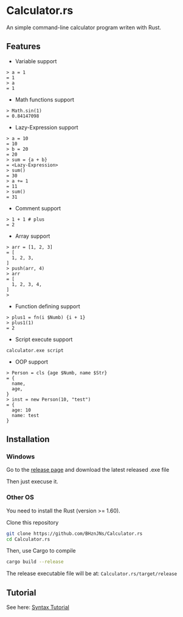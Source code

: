 # Calculator.rs

An simple command-line calculator program writen with Rust.

## Features

- Variable support

```text
> a = 1
= 1
> a
= 1
```

- Math functions support

```text
> Math.sin(1) 
= 0.84147098
```

- Lazy-Expression support

```text
> a = 10
= 10
> b = 20
= 20
> sum = {a + b}
= <Lazy-Expression>
> sum()
= 30
> a += 1
= 11
> sum()
= 31
```

- Comment support

```text
> 1 + 1 # plus
= 2
```

- Array support

```text
> arr = [1, 2, 3] 
= [
  1, 2, 3,
]
> push(arr, 4) 
> arr
= [
  1, 2, 3, 4,
]
>
```

- Function defining support

```text
> plus1 = fn(i $Numb) {i + 1} 
> plus1(1) 
= 2
```

- Script execute support

```text
calculator.exe script
```

- OOP support

```text
> Person = cls {age $Numb, name $Str}
= {
  name,
  age,
}
> inst = new Person(10, "test") 
= {
  age: 10
  name: test
}
```

## Installation

### Windows

Go to the [release page](https://github.com/BHznJNs/Calculator.rs/releases) and download the latest released .exe file

Then just execuse it.

### Other OS

You need to install the Rust (version >= 1.60).

Clone this repository

```sh
git clone https://github.com/BHznJNs/Calculator.rs
cd Calculator.rs
```

Then, use Cargo to compile

```sh
cargo build --release
```

The release executable file will be at: `Calculator.rs/target/release`

## Tutorial

See here: [Syntax Tutorial](./examples/syntax)
